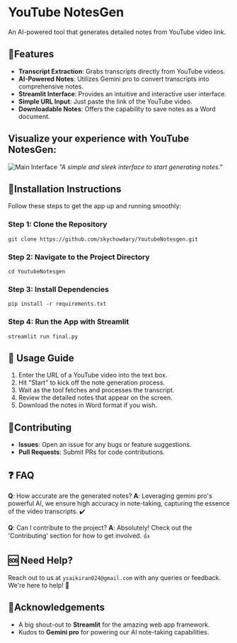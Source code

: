 # YouTube NotesGen

An AI-powered tool that generates detailed notes from YouTube video link.


## 🌟Features

- **Transcript Extraction**: Grabs transcripts directly from YouTube videos.
- **AI-Powered Notes**: Utilizes Gemini pro to convert transcripts into comprehensive notes.
- **Streamlit Interface**: Provides an intuitive and interactive user interface.
- **Simple URL Input**: Just paste the link of the YouTube video.
- **Downloadable Notes**: Offers the capability to save notes as a Word document.


## Visualize your experience with YouTube NotesGen:

![Main Interface](https://youtu.be/PGGBFlmO_dU)
*"A simple and sleek interface to start generating notes."*


## 💽Installation Instructions

Follow these steps to get the app up and running smoothly:


### Step 1: Clone the Repository
```
git clone https://github.com/skychowdary/YoutubeNotesgen.git
```
### Step 2: Navigate to the Project Directory
```
cd YoutubeNotesgen
```
### Step 3: Install Dependencies
```
pip install -r requirements.txt
```
### Step 4: Run the App with Streamlit
```
streamlit run final.py
```

## 🚀 Usage Guide

1. Enter the URL of a YouTube video into the text box.
2. Hit "Start" to kick off the note generation process.
3. Wait as the tool fetches and processes the transcript.
4. Review the detailed notes that appear on the screen.
5. Download the notes in Word format if you wish.


## 👐Contributing

- **Issues**: Open an issue for any bugs or feature suggestions.
- **Pull Requests**: Submit PRs for code contributions.


## ❓ FAQ

**Q**: How accurate are the generated notes?
**A**: Leveraging gemini pro's powerful AI, we ensure high accuracy in note-taking, capturing the essence of the video transcripts. ✔️

**Q**: Can I contribute to the project?
**A**: Absolutely! Check out the 'Contributing' section for how to get involved. 👍


## 🆘 Need Help?

Reach out to us at `ysaikiran024@gmail.com` with any queries or feedback. We're here to help! 💬


## 🙌Acknowledgements

- A big shout-out to **Streamlit** for the amazing web app framework.
- Kudos to **Gemini pro** for powering our AI note-taking capabilities.

<Citation title="Streamlit" href="https://streamlit.io/" />
<Citation title="Gemini pro API" href="https://aistudio.google.com/" />

